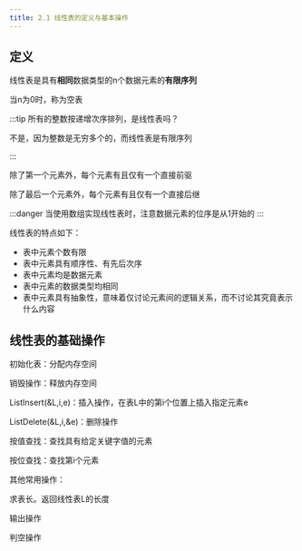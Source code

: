 ```yaml
---
title: 2.1 线性表的定义与基本操作
---
```


## 定义

线性表是具有**相同**数据类型的n个数据元素的**有限序列**

当n为0时，称为空表


:::tip 所有的整数按递增次序排列，是线性表吗？

不是，因为整数是无穷多个的，而线性表是有限序列

:::

除了第一个元素外，每个元素有且仅有一个直接前驱

除了最后一个元素外，每个元素有且仅有一个直接后继

:::danger
当使用数组实现线性表时，注意数据元素的位序是从1开始的
:::

线性表的特点如下：
+ 表中元素个数有限
+ 表中元素具有顺序性、有先后次序
+ 表中元素均是数据元素
+ 表中元素的数据类型均相同
+ 表中元素具有抽象性，意味着仅讨论元素间的逻辑关系，而不讨论其究竟表示什么内容

## 线性表的基础操作

初始化表：分配内存空间

销毁操作：释放内存空间

ListInsert(&L,i,e)：插入操作，在表L中的第i个位置上插入指定元素e

ListDelete(&L,i,&e)：删除操作

按值查找：查找具有给定关键字值的元素

按位查找：查找第i个元素

其他常用操作：

求表长。返回线性表L的长度

输出操作

判空操作

